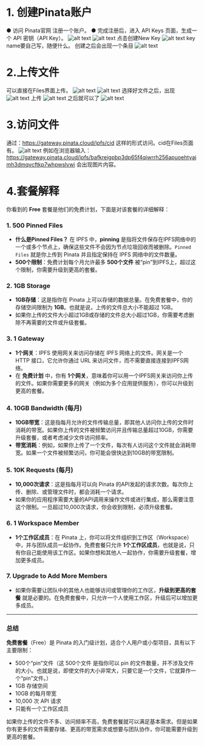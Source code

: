 # 1. 创建Pinata账户
● 访问 Pinata官网 注册一个账户。
● 完成注册后，进入 API Keys 页面，生成一个 API 密钥（API Key）。
![alt text](image.png)
![alt text](image-1.png)
点击创建New Key
![alt text](image-2.png)
key name要自己写，随便什么。
创建之后会出现一个条目
![alt text](image-3.png)

# 2.上传文件
可以直接在Files界面上传。
![alt text](image-4.png)
![alt text](image-5.png)
选择好文件之后，出现
![alt text](image-6.png)
上传
![alt text](image-7.png)
之后就可以了
![alt text](image-8.png)

# 3.访问文件
通过：https://gateway.pinata.cloud/ipfs/cid
这样的形式访问。cid在Files页面有。
![alt text](image-9.png)
例如在浏览器输入：
https://gateway.pinata.cloud/ipfs/bafkreigpbp3dp65f4qiwrrh256apuoehtyajmh3dmqvcftkp7whpwslvwi
会出现图片内容。

# 4.套餐解释
你看到的 **Free** 套餐是他们的免费计划，下面是对该套餐的详细解释：

### 1. **500 Pinned Files**
   - **什么是Pinned Files？**
     在 IPFS 中，**pinning** 是指将文件保存在IPFS网络中的一个或多个节点上，确保这些文件不会因为节点垃圾回收而被删除。`Pinned Files` 就是你上传到 Pinata 并且指定保持在 IPFS 网络中的文件数量。
   - **500个限制**：免费计划每个月允许最多 **500个文件** 被“pin”到IPFS上，超过这个限制，你需要升级到更高的套餐。

### 2. **1GB Storage**
   - **1GB存储**：这是指你在 Pinata 上可以存储的数据总量。在免费套餐中，你的存储空间限制为 **1GB**。也就是说，上传的文件总大小不能超过 1GB。
   - 如果你上传的文件大小超过1GB或存储的文件总大小超过1GB，你需要考虑删除不再需要的文件或升级套餐。

### 3. **1 Gateway**
   - **1个网关**：IPFS 使用网关来访问存储在 IPFS 网络上的文件。网关是一个 HTTP 接口，它允许你通过 URL 来访问文件，而不需要直接连接到IPFS网络。
   - 在 **免费计划** 中，你有 **1个网关**，意味着你可以用一个IPFS网关来访问你上传的文件。如果你需要更多的网关（例如为多个应用提供服务），你可以升级到更高的套餐。

### 4. **10GB Bandwidth (每月)**
   - **10GB带宽**：这是指每月允许的文件传输总量，即其他人访问你上传的文件时消耗的带宽。如果你上传的文件被频繁访问并且传输总量超过10GB，你需要升级套餐，或者考虑减少文件访问频率。
   - **带宽消耗**：例如，如果你上传了一个文件，每次有人访问这个文件就会消耗带宽。如果一个文件被频繁访问，你可能会很快达到10GB的带宽限制。

### 5. **10K Requests (每月)**
   - **10,000次请求**：这是指每月可以向 Pinata 的API发起的请求次数。每次你上传、删除、或管理文件时，都会消耗一个请求。
   - 如果你的应用程序需要大量的API调用来操作文件或进行集成，那么需要注意这个限制。一旦超过10,000次请求，你会收到限制，必须升级套餐。

### 6. **1 Workspace Member**
   - **1个工作区成员**：在 Pinata 上，你可以将文件组织到工作区（Workspace）中，并与团队成员一起协作。免费套餐只允许 **1个工作区成员**，也就是说，只有你自己能使用该工作区。如果你想和其他人一起协作，你需要升级套餐，增加更多成员。

### 7. **Upgrade to Add More Members**
   - 如果你需要让团队中的其他人也能够访问或管理你的工作区，**升级到更高的套餐** 就是必要的。在免费套餐中，只允许一个人使用工作区，升级后可以增加更多成员。

---

### **总结**
**免费套餐**（Free）是 Pinata 的入门级计划，适合个人用户或小型项目，具有以下主要限制：
- 500个“pin”文件（这 500个文件 是指你可以 pin 的文件数量，并不涉及文件的大小。也就是说，即使文件的大小非常大，只要它是一个文件，它就算作一个“pin”文件。）
- 1GB 存储空间
- 10GB 的每月带宽
- 10,000 次 API 请求
- 只能有一个工作区成员

如果你上传的文件不多、访问频率不高，免费套餐就可以满足基本需求。但是如果你有更多的文件需要存储、更高的带宽需求或想要与团队协作，你可能需要升级到更高的套餐。